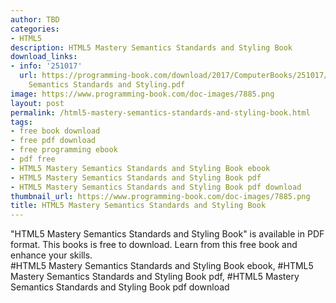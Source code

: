 ```yaml
---
author: TBD
categories:
- HTML5
description: HTML5 Mastery Semantics Standards and Styling Book
download_links:
- info: '251017'
  url: https://programming-book.com/download/2017/ComputerBooks/251017/HTML5 Mastery
    Semantics Standards and Styling.pdf
image: https://www.programming-book.com/doc-images/7885.png
layout: post
permalink: /html5-mastery-semantics-standards-and-styling-book.html
tags:
- free book download
- free pdf download
- free programming ebook
- pdf free
- HTML5 Mastery Semantics Standards and Styling Book ebook
- HTML5 Mastery Semantics Standards and Styling Book pdf
- HTML5 Mastery Semantics Standards and Styling Book pdf download
thumbnail_url: https://www.programming-book.com/doc-images/7885.png
title: HTML5 Mastery Semantics Standards and Styling Book
---
```


 
<div class="item-desc text-justify">
  "HTML5 Mastery Semantics Standards and Styling Book" is available in PDF format. This books is free to download. Learn from this free book and enhance your skills.
  <br>
  #HTML5 Mastery Semantics Standards and Styling Book ebook, #HTML5 Mastery Semantics Standards and Styling Book pdf, #HTML5 Mastery Semantics Standards and Styling Book pdf download
</div>
